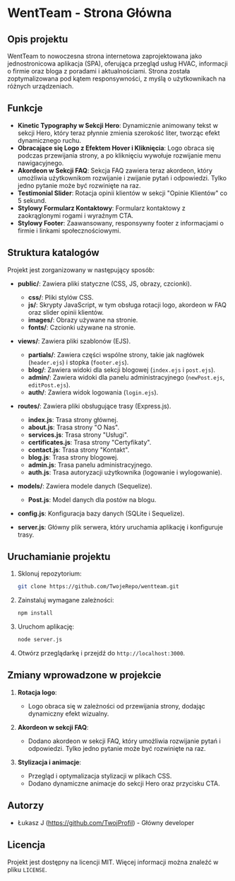 # WentTeam - Strona Główna

## Opis projektu

WentTeam to nowoczesna strona internetowa zaprojektowana jako jednostronicowa aplikacja (SPA), oferująca przegląd usług HVAC, informacji o firmie oraz bloga z poradami i aktualnościami. Strona została zoptymalizowana pod kątem responsywności, z myślą o użytkownikach na różnych urządzeniach.

## Funkcje

- **Kinetic Typography w Sekcji Hero**: Dynamicznie animowany tekst w sekcji Hero, który teraz płynnie zmienia szerokość liter, tworząc efekt dynamicznego ruchu.
- **Obracające się Logo z Efektem Hover i Kliknięcia**: Logo obraca się podczas przewijania strony, a po kliknięciu wywołuje rozwijanie menu nawigacyjnego.
- **Akordeon w Sekcji FAQ**: Sekcja FAQ zawiera teraz akordeon, który umożliwia użytkownikom rozwijanie i zwijanie pytań i odpowiedzi. Tylko jedno pytanie może być rozwinięte na raz.
- **Testimonial Slider**: Rotacja opinii klientów w sekcji "Opinie Klientów" co 5 sekund.
- **Stylowy Formularz Kontaktowy**: Formularz kontaktowy z zaokrąglonymi rogami i wyraźnym CTA.
- **Stylowy Footer**: Zaawansowany, responsywny footer z informacjami o firmie i linkami społecznościowymi.

## Struktura katalogów

Projekt jest zorganizowany w następujący sposób:

- **public/**: Zawiera pliki statyczne (CSS, JS, obrazy, czcionki).
  - **css/**: Pliki stylów CSS.
  - **js/**: Skrypty JavaScript, w tym obsługa rotacji logo, akordeon w FAQ oraz slider opinii klientów.
  - **images/**: Obrazy używane na stronie.
  - **fonts/**: Czcionki używane na stronie.
  
- **views/**: Zawiera pliki szablonów (EJS).
  - **partials/**: Zawiera części wspólne strony, takie jak nagłówek (`header.ejs`) i stopka (`footer.ejs`).
  - **blog/**: Zawiera widoki dla sekcji blogowej (`index.ejs` i `post.ejs`).
  - **admin/**: Zawiera widoki dla panelu administracyjnego (`newPost.ejs`, `editPost.ejs`).
  - **auth/**: Zawiera widok logowania (`login.ejs`).
  
- **routes/**: Zawiera pliki obsługujące trasy (Express.js).
  - **index.js**: Trasa strony głównej.
  - **about.js**: Trasa strony "O Nas".
  - **services.js**: Trasa strony "Usługi".
  - **certificates.js**: Trasa strony "Certyfikaty".
  - **contact.js**: Trasa strony "Kontakt".
  - **blog.js**: Trasa strony blogowej.
  - **admin.js**: Trasa panelu administracyjnego.
  - **auth.js**: Trasa autoryzacji użytkownika (logowanie i wylogowanie).
  
- **models/**: Zawiera modele danych (Sequelize).
  - **Post.js**: Model danych dla postów na blogu.
  
- **config.js**: Konfiguracja bazy danych (SQLite i Sequelize).

- **server.js**: Główny plik serwera, który uruchamia aplikację i konfiguruje trasy.

## Uruchamianie projektu

1. Sklonuj repozytorium:

    ```bash
    git clone https://github.com/TwojeRepo/wentteam.git
    ```

2. Zainstaluj wymagane zależności:

    ```bash
    npm install
    ```

3. Uruchom aplikację:

    ```bash
    node server.js
    ```

4. Otwórz przeglądarkę i przejdź do `http://localhost:3000`.

## Zmiany wprowadzone w projekcie

1. **Rotacja logo**:
   - Logo obraca się w zależności od przewijania strony, dodając dynamiczny efekt wizualny.

2. **Akordeon w sekcji FAQ**:
   - Dodano akordeon w sekcji FAQ, który umożliwia rozwijanie pytań i odpowiedzi. Tylko jedno pytanie może być rozwinięte na raz.

3. **Stylizacja i animacje**:
   - Przegląd i optymalizacja stylizacji w plikach CSS.
   - Dodano dynamiczne animacje do sekcji Hero oraz przycisku CTA.

## Autorzy

- Łukasz J (https://github.com/TwojProfil) - Główny developer

## Licencja

Projekt jest dostępny na licencji MIT. Więcej informacji można znaleźć w pliku `LICENSE`.
